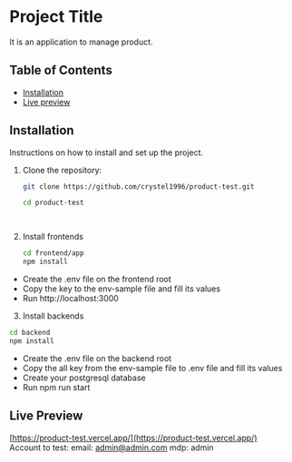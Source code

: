 # Project Title

It is an application to manage product.

## Table of Contents

- [Installation](#installation)
- [Live preview](#livepreview)


## Installation

Instructions on how to install and set up the project.
1. Clone the repository:
   ```sh
   git clone https://github.com/crystel1996/product-test.git

   cd product-test

  
2. Install frontends
   ```sh
   cd frontend/app
   npm install


  -  Create the .env file on the frontend root
  -  Copy the key to the env-sample file and fill its values
  -  Run http://localhost:3000
3. Install backends
  ```sh
  cd backend
  npm install

  ```
  -  Create the .env file on the backend root
  -  Copy the all key from the env-sample file to .env file and fill its values
  -  Create your postgresql database
  -  Run npm run start

## Live Preview
[https://product-test.vercel.app/](https://product-test.vercel.app/) <br />
Account to test:
email: admin@admin.com
mdp: admin
